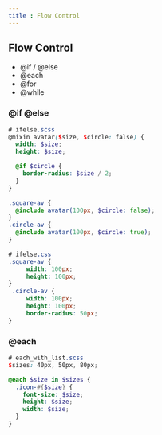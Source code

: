 ```yaml
---
title : Flow Control
---
```


## Flow Control

- @if / @else
- @each
- @for
- @while



### @if @else



```scss
# ifelse.scss
@mixin avatar($size, $circle: false) {
  width: $size;
  height: $size;

  @if $circle {
    border-radius: $size / 2;
  }
}

.square-av {
  @include avatar(100px, $circle: false);
}
.circle-av {
  @include avatar(100px, $circle: true);
}
```



```css
# ifelse.css
.square-av {
	 width: 100px;
	 height: 100px;
}
 .circle-av {
	 width: 100px;
	 height: 100px;
	 border-radius: 50px;
}
```



### @each

```scss
# each_with_list.scss
$sizes: 40px, 50px, 80px;

@each $size in $sizes {
  .icon-#{$size} {
    font-size: $size;
    height: $size;
    width: $size;
  }
}
```





